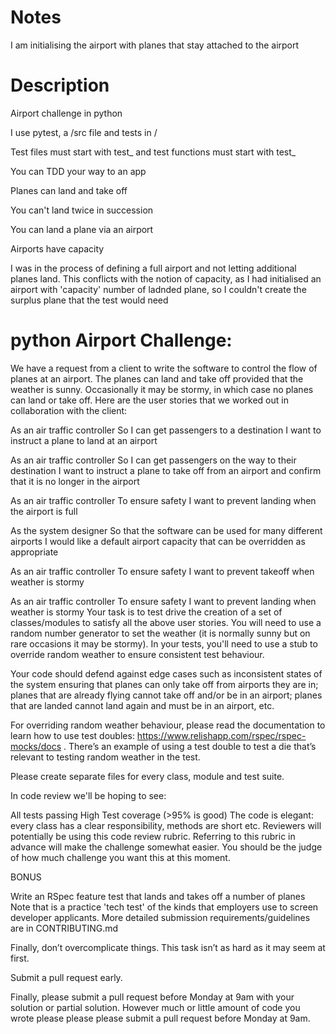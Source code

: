 # Notes

I am initialising the airport with planes that stay attached to the airport

# Description

Airport challenge in python

I use pytest, a /src file and tests in /

Test files must start with test_ and test functions must start with test_

You can TDD your way to an app

Planes can land and take off

You can't land twice in succession

You can land a plane via an airport

Airports have capacity

I was in the process of defining a full airport and not letting additional planes land. This conflicts with the notion of capacity, as I had initialised an airport with 'capacity' number of ladnded plane, so I couldn't create the surplus plane that the test would need

# python Airport Challenge: 

We have a request from a client to write the software to control the flow of planes at an airport. The planes can land and take off provided that the weather is sunny. Occasionally it may be stormy, in which case no planes can land or take off. Here are the user stories that we worked out in collaboration with the client:

As an air traffic controller 
So I can get passengers to a destination 
I want to instruct a plane to land at an airport

As an air traffic controller 
So I can get passengers on the way to their destination 
I want to instruct a plane to take off from an airport and confirm that it is no longer in the airport

As an air traffic controller 
To ensure safety 
I want to prevent landing when the airport is full 

As the system designer
So that the software can be used for many different airports
I would like a default airport capacity that can be overridden as appropriate

As an air traffic controller 
To ensure safety 
I want to prevent takeoff when weather is stormy 

As an air traffic controller 
To ensure safety 
I want to prevent landing when weather is stormy 
Your task is to test drive the creation of a set of classes/modules to satisfy all the above user stories. You will need to use a random number generator to set the weather (it is normally sunny but on rare occasions it may be stormy). In your tests, you'll need to use a stub to override random weather to ensure consistent test behaviour.

Your code should defend against edge cases such as inconsistent states of the system ensuring that planes can only take off from airports they are in; planes that are already flying cannot take off and/or be in an airport; planes that are landed cannot land again and must be in an airport, etc.

For overriding random weather behaviour, please read the documentation to learn how to use test doubles: https://www.relishapp.com/rspec/rspec-mocks/docs . There’s an example of using a test double to test a die that’s relevant to testing random weather in the test.

Please create separate files for every class, module and test suite.

In code review we'll be hoping to see:

All tests passing
High Test coverage (>95% is good)
The code is elegant: every class has a clear responsibility, methods are short etc.
Reviewers will potentially be using this code review rubric. Referring to this rubric in advance will make the challenge somewhat easier. You should be the judge of how much challenge you want this at this moment.

BONUS

Write an RSpec feature test that lands and takes off a number of planes
Note that is a practice 'tech test' of the kinds that employers use to screen developer applicants. More detailed submission requirements/guidelines are in CONTRIBUTING.md

Finally, don’t overcomplicate things. This task isn’t as hard as it may seem at first.

Submit a pull request early.

Finally, please submit a pull request before Monday at 9am with your solution or partial solution. However much or little amount of code you wrote please please please submit a pull request before Monday at 9am.